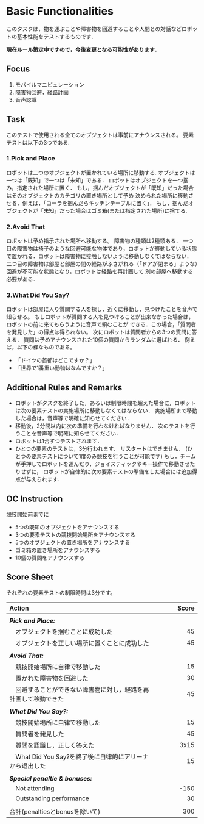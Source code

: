 # Basic Functionalities
このタスクは，物を運ぶことや障害物を回避することや人間との対話などロボットの基本性能をテストするものです．

**現在ルール策定中ですので，今後変更となる可能性があります．**

## Focus
1. モバイルマニピュレーション
2. 障害物回避，経路計画
3. 音声認識

## Task
このテストで使用される全てのオブジェクトは事前にアナウンスされる。
要素テストは以下の3つである.

### 1.Pick and Place
ロボットは二つのオブジェクトが置かれている場所に移動する.
オブジェクトは一つは「既知」で一つは「未知」である．
ロボットはオブジェクトを一つ掴み，指定された場所に置く．
もし，掴んだオブジェクトが「既知」だった場合はそのオブジェクトのカテゴリの置き場所として予め
決められた場所に移動させる．例えば，「コーラを掴んだらキッチンテーブルに置く」．
もし，掴んだオブジェクトが「未知」だった場合はゴミ箱(または指定された場所)に捨てる.

### 2.Avoid That
ロボットは予め指示された場所へ移動する。
障害物の種類は2種類ある．
一つ目の障害物は椅子のような回避可能な物体であり，ロボットが移動している状態で置かれる．ロボットは障害物に接触しないように移動しなくてはならない．
二つ目の障害物は部屋と部屋の間の経路がふさがれる（「ドアが閉まる」ような）回避が不可能な状態となり，ロボットは経路を再計画して
別の部屋へ移動する必要がある．

### 3.What Did You Say?
ロボットは部屋に入り質問する人を探し，近くに移動し，見つけたことを音声で知らせる。
もしロボットが質問する人を見つけることが出来なかった場合は，ロボットの前に来てもらうように音声で頼むことが
できる．この場合，「質問者を発見した」の得点は得られない。
次にロボットは質問者からの3つの質問に答える．
質問は予めアナウンスされた10個の質問からランダムに選ばれる．
例えば，以下の様なものである。
* 「ドイツの首都はどこですか？」
* 「世界で1番重い動物はなんですか？」

## Additional Rules and Remarks
* ロボットがタスクを終了した，あるいは制限時間を超えた場合に，ロボットは次の要素テストの実施場所に移動しなくてはならない．
実施場所まで移動した場合は，音声等で明確に知らせてください．
* 移動後，2分間以内に次の準備を行わなければなりません．
次のテストを行うことを音声等で明確に知らせてください．
* ロボットは1台ずつテストされます．
* ひとつの要素のテストは，3分行われます．
リスタートはできません．
(ひとつの要素テストについて1度のみ競技を行うことが可能です)
もし，チームが手押しでロボットを運んだり，ジョイスティックやキー操作で移動させたりせずに，
ロボットが自律的に次の要素テストの準備をした場合には追加得点が与えられます．

## OC Instruction
競技開始前までに
* 5つの既知のオブジェクトをアナウンスする
* 3つの要素テストの競技開始場所をアナウンスする
* 5つのオブジェクトの置き場所をアナウンスする
* ゴミ箱の置き場所をアナウンスする
* 10個の質問をアナウンスする

## Score Sheet
それぞれの要素テストの制限時間は3分です。

|Action　　　　　　　　　　　　　　　|Score　　　|
|:---------------------------------------|-:|
|||
|***Pick and Place:***||
|　オブジェクトを掴むことに成功した			        |45|
|　オブジェクトを正しい場所に置くことに成功した	|45|
|||
|***Avoid That:***||
|　競技開始場所に自律で移動した			            |15|
|　置かれた障害物を回避した	                    |30|
|　回避することができない障害物に対し，経路を再計画して移動できた	|45|
|||
|***What Did You Say?:***||
|　競技開始場所に自律で移動した			            |15|
|　質問者を発見した	                            |45|
|　質問を認識し，正しく答えた	                  |3x15|
|　What Did You Say?を終了後に自律的にアリーナから退出した	|15|
|||
|***Special penaltie & bonuses:***	||
|　Not attending				                        |-150|
|　Outstanding performance		                  |30|
|||
|合計(penaltiesとbonusを除いて)                 |300|







